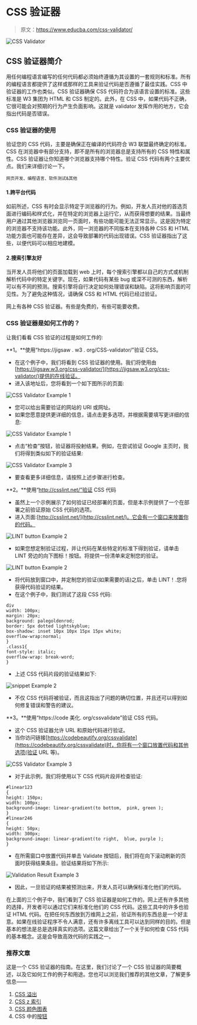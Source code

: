 # CSS 验证器

> 原文：<https://www.educba.com/css-validator/>

![CSS Validator](img/4a8ada103f643e3048d4383b008bfee9.png "CSS Validator")



## CSS 验证器简介

用任何编程语言编写的任何代码都必须始终遵循为其设置的一套规则和标准。所有的编程语言都提供了这样或那样的工具来验证代码是否遵循了最佳实践。CSS 中验证器的工作也类似。CSS 验证器确保 CSS 代码符合为该语言设置的标准。这些标准是 W3 集团为 HTML 和 CSS 制定的。此外，在 CSS 中，如果代码不正确，它很可能会对预期的行为产生负面影响。这就是 validator 发挥作用的地方，它会指出代码是否错误。

### CSS 验证器的使用

验证您的 CSS 代码，主要是确保正在编译的代码符合 W3 联盟最终确定的标准。CSS 在浏览器中有部分支持，即不是所有的浏览器总是支持所有的 CSS 特性和属性。CSS 验证器让你知道哪个浏览器支持哪个特性。验证 CSS 代码有两个主要优点。我们来详细讨论一下。

<small>网页开发、编程语言、软件测试&其他</small>

#### 1.跨平台代码

如前所述，CSS 有时会显示特定于浏览器的行为。例如，开发人员对他的首选页面进行编码和样式化，并在特定的浏览器上运行它，从而获得想要的结果。当最终用户通过其他浏览器浏览同一页面时，有些功能可能无法正常显示。这是因为特定的浏览器不支持该功能。此外，同一浏览器的不同版本在支持各种 CSS 和 HTML 功能方面也可能存在差异，这会导致部署的代码出现错误。CSS 验证器指出了这些，以便代码可以相应地建模。

#### 2.搜索引擎友好

当开发人员将他们的页面加载到 web 上时，每个搜索引擎都以自己的方式或机制解析代码中的特定关键字。现在，如果代码有某些 bug 或深不可测的东西，解析可以有不同的预测。搜索引擎将自行决定如何处理错误和缺陷。这将影响页面的可见性。为了避免这种情况，请确保 CSS 和 HTML 代码已经过验证。

网上有各种 CSS 验证器。有些是免费的，有些可能要收费。

### CSS 验证器是如何工作的？

让我们看看 CSS 验证的过程是如何工作的:

**1。**使用“https://jigsaw . w3 . org/CSS-validator/”验证 CSS。

*   在这个例子中，我们将看到 CSS 验证器的使用。我们将使用由[https://jigsaw.w3.org/css-validator/](https://jigsaw.w3.org/css-validator/)提供的在线验证。
*   进入该地址后，您将看到一个如下图所示的页面:

![CSS Validator Example 1](img/a0598876844e2b3c85da2c7be0c6281d.png "CSS Validator Example 1")



*   您可以给出需要验证的网站的 URI 或网址。
*   如果您愿意提供更详细的信息，请点击更多选项，并根据需要填写更详细的信息:

![CSS Validator Example 1](img/3c62d5bb3656c14f59a486feec3fdb9c.png "CSS Validator Example 1")



*   点击“检查”按钮，验证器将投射结果。例如，在尝试验证 Google 主页时，我们将得到类似如下的验证结果:

![CSS Validator Example 3](img/19b79afee8f383d234b2558c5c6419f0.png "CSS Validator Example 3")



*   要查看更多详细信息，请按照上述步骤进行检查。

**2。**使用“http://csslint.net/”验证 CSS 代码

*   虽然上一个示例展示了如何验证已经部署的页面，但是本示例提供了一个在部署之前验证原始 CSS 代码的选项。
*   进入页面:[http://csslint.net/](http://csslint.net/)。它会有一个窗口来放置你的代码。

![LINT button Example 2](img/d1bb6d969e4b1898c54757757ad7c358.png "LINT button Example 2")



*   如果您想定制验证过程，并让代码在某些特定的标准下得到验证，请单击 LINT 旁边的向下图标！按钮。将提供一份清单来定制您的验证。

![LINT button Example 2](img/53c7de136eafb7af84f116522a78a1b6.png)



*   将代码放到窗口中，并定制您的验证(如果需要的话)之后，单击 LINT！.您将获得代码验证的结果。
*   在这个例子中，我们测试了这段 CSS 代码:

```
div
width: 100px;
margin: 20px;
background: palegoldenrod;
border: 5px dotted lightskyblue;
box-shadow: inset 10px 10px 15px 15px white;
overflow-wrap:normal;
}
.class1{
font-style: italic;
overflow-wrap: break-word;
}
```

*   上述 CSS 代码片段的验证结果如下:

![snippet Example 2](img/7af0548a75a71073db040b0e988a4082.png "snippet Example 2")



*   不仅 CSS 代码将被验证，而且这指出了问题的确切位置，并且还可以得到如何修复错误和警告的建议。

**3。**使用“https://code 美化. org/cssvalidate”验证 CSS 代码。

*   这个 CSS 验证器允许 URL 和原始代码进行验证。
*   当你访问链接[https://codebeautify.org/cssvalidate](https://codebeautify.org/cssvalidate)时，你将有一个窗口放置代码和其他选项(验证 URL 等)。

![CSS Validator Example 3](img/4d29af97ec47ab1fe190471f0bed917f.png "CSS Validator Example 3")



*   对于此示例，我们将使用以下 CSS 代码片段并检查验证:

```
#linear123
{
height: 150px;
width: 100px;
background-image: linear-gradient(to bottom,  pink, green );
}
#linear246
{
height: 50px;
width: 300px;
background-image: linear-gradient(to right,  blue, purple );
}
```

*   在所需窗口中放置代码并单击 Validate 按钮后，我们将在向下滚动刷新的页面时获得结果条目。验证结果将如下所示:

![Validation Result Example 3](img/e8716ae9c04c70543176cd8c8b3ac093.png "Validation Result Example 3")



*   因此，一旦验证的结果被预测出来，开发人员可以确保标准化他们的代码。

在上面的三个例子中，我们看到了 CSS 验证器是如何工作的。网上还有许多其他的选择，开发者可以通过它们来标准化他们的 CSS 代码。这些工具中的许多也验证 HTML 代码。在把任何东西放到万维网上之前，验证所有的东西总是一个好主意。如果在线验证程序不令人满意，还有许多离线工具可以达到同样的目的。但是基本的想法是总是选择真实的选项。这篇文章给出了一个关于如何检查 CSS 代码的基本概念。这是会导致高效代码的实践之一。

### 推荐文章

这是一个 CSS 验证器的指南。在这里，我们讨论了一个 CSS 验证器的简要概述，以及它如何工作的例子和用途。您也可以浏览我们推荐的其他文章，了解更多信息——

1.  [CSS 溢出](https://www.educba.com/css-overflow/)
2.  [CSS z 索引](https://www.educba.com/css-z-index/)
3.  [CSS 颜色图表](https://www.educba.com/css-color-chart/)
4.  CSS 中的[按钮](https://www.educba.com/button-in-css/)





